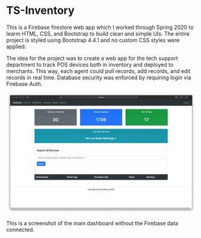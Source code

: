 # TS-Inventory

This is a Firebase firestore web app which I worked through Spring 2020 to learm HTML, CSS, and Bootstrap to build clean and simple UIs. The entire project is styled using Bootstrap 4.4.1 and no custom CSS styles were applied. 

The idea for the project was to create a web app for the tech support department to track POS devices both in inventory and deployed to merchants. This way, each agent could pull records, add records, and edit records in real time. Database security was enforced by requiring login via Firebase Auth.


![GitHub Logo](/screenshots/screenshot1.png)

This is a screenshot of the main dashboard without the Firebase data connected.

